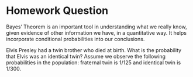# Homework Question

Bayes’ Theorem is an important tool in understanding what we really know, given evidence of other information we have, in a quantitative way. It helps incorporate conditional probabilities into our conclusions.

Elvis Presley had a twin brother who died at birth. What is the probability that Elvis was an identical twin? Assume we observe the following probabilities in the population: fraternal twin is 1/125 and identical twin is 1/300.